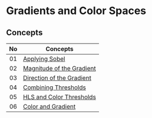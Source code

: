 # Gradients and Color Spaces

## Concepts
| No| Concepts |
| :---: | ----- |
|01|[Applying Sobel](sobel.py)
|02|[Magnitude of the Gradient](magnitude_of_the_gradient.py)
|03|[Direction of the Gradient](direction_of_the_gradient.py)
|04|[Combining Thresholds](combining_thresholds.py)
|05|[HLS and Color Thresholds](hls.py)
|06|[Color and Gradient](color_and_gradient.py)
